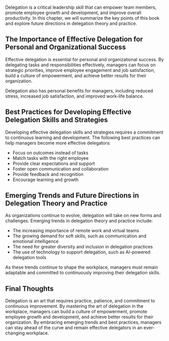 
Delegation is a critical leadership skill that can empower team members, promote employee growth and development, and improve overall productivity. In this chapter, we will summarize the key points of this book and explore future directions in delegation theory and practice.

The Importance of Effective Delegation for Personal and Organizational Success
------------------------------------------------------------------------------

Effective delegation is essential for personal and organizational success. By delegating tasks and responsibilities effectively, managers can focus on strategic priorities, improve employee engagement and job satisfaction, build a culture of empowerment, and achieve better results for their organization.

Delegation also has personal benefits for managers, including reduced stress, increased job satisfaction, and improved work-life balance.

Best Practices for Developing Effective Delegation Skills and Strategies
------------------------------------------------------------------------

Developing effective delegation skills and strategies requires a commitment to continuous learning and development. The following best practices can help managers become more effective delegators:

* Focus on outcomes instead of tasks
* Match tasks with the right employee
* Provide clear expectations and support
* Foster open communication and collaboration
* Provide feedback and recognition
* Encourage learning and growth

Emerging Trends and Future Directions in Delegation Theory and Practice
-----------------------------------------------------------------------

As organizations continue to evolve, delegation will take on new forms and challenges. Emerging trends in delegation theory and practice include:

* The increasing importance of remote work and virtual teams
* The growing demand for soft skills, such as communication and emotional intelligence
* The need for greater diversity and inclusion in delegation practices
* The use of technology to support delegation, such as AI-powered delegation tools

As these trends continue to shape the workplace, managers must remain adaptable and committed to continuously improving their delegation skills.

Final Thoughts
--------------

Delegation is an art that requires practice, patience, and commitment to continuous improvement. By mastering the art of delegation in the workplace, managers can build a culture of empowerment, promote employee growth and development, and achieve better results for their organization. By embracing emerging trends and best practices, managers can stay ahead of the curve and remain effective delegators in an ever-changing workplace.